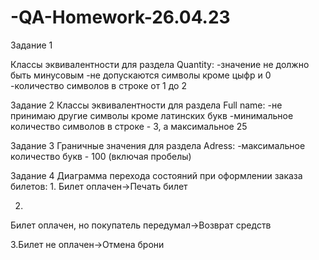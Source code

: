 # -QA-Homework-26.04.23
Задание 1

Классы эквивалентности для раздела Quantity:
-значение не должно быть минусовым 
-не допускаются символы кроме цыфр и 0
-количество символов в строке от 1 до 2 

Задание 2
Классы эквивалентности для раздела Full name:
-не принимаю другие символы кроме латинских букв
-минимальное количество символов в строке - 3, а максимальное 25

Задание 3
Граничные значения для раздела Adress:
-максимальное количество букв - 100 (включая пробелы)


Задание 4
Диаграмма перехода состояний при оформлении заказа билетов:
1.
Билет оплачен->Печать билет

2.
Билет оплачен, но покупатель передумал->Возврат средств

3.Билет не оплачен->Отмена брони
